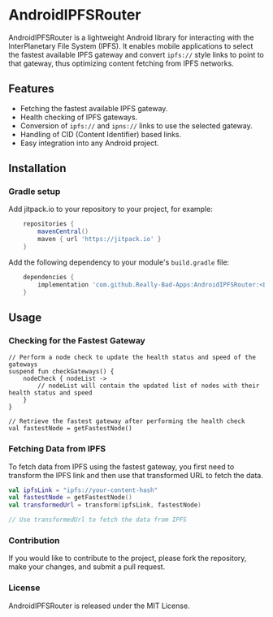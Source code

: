 # AndroidIPFSRouter

AndroidIPFSRouter is a lightweight Android library for interacting with the InterPlanetary File System (IPFS). It enables mobile applications to select the fastest available IPFS gateway and convert `ipfs://` style links to point to that gateway, thus optimizing content fetching from IPFS networks.

## Features

- Fetching the fastest available IPFS gateway.
- Health checking of IPFS gateways.
- Conversion of `ipfs://` and `ipns://` links to use the selected gateway.
- Handling of CID (Content Identifier) based links.
- Easy integration into any Android project.

## Installation

### Gradle setup

Add jitpack.io to your repository to your project, for example:

```groovy
    repositories {
        mavenCentral()
        maven { url 'https://jitpack.io' }
    }
```

Add the following dependency to your module's `build.gradle` file:

```groovy
    dependencies {
        implementation 'com.github.Really-Bad-Apps:AndroidIPFSRouter:<LATEST_VERSION>'
    }
```


## Usage

### Checking for the Fastest Gateway

```kotllin
// Perform a node check to update the health status and speed of the gateways
suspend fun checkGateways() {
    nodeCheck { nodeList ->
        // nodeList will contain the updated list of nodes with their health status and speed
    }
}

// Retrieve the fastest gateway after performing the health check
val fastestNode = getFastestNode()
```

### Fetching Data from IPFS

To fetch data from IPFS using the fastest gateway, you first need to transform the IPFS link and then use that transformed URL to fetch the data.

```kotlin
val ipfsLink = "ipfs://your-content-hash"
val fastestNode = getFastestNode()
val transformedUrl = transform(ipfsLink, fastestNode)

// Use transformedUrl to fetch the data from IPFS
```


### Contribution

If you would like to contribute to the project, please fork the repository, make your changes, and submit a pull request.

### License

AndroidIPFSRouter is released under the MIT License.
